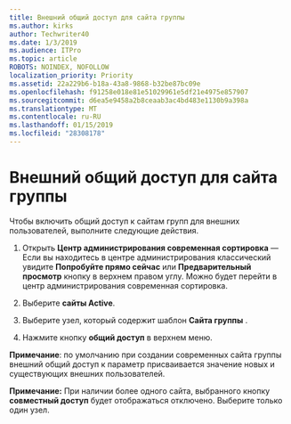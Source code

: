 ```yaml
---
title: Внешний общий доступ для сайта группы
ms.author: kirks
author: Techwriter40
ms.date: 1/3/2019
ms.audience: ITPro
ms.topic: article
ROBOTS: NOINDEX, NOFOLLOW
localization_priority: Priority
ms.assetid: 22a229b6-b18a-43a8-9868-b32be87bc09e
ms.openlocfilehash: f91258e018e81e51029961e5df21e4975e857907
ms.sourcegitcommit: d6ea5e9458a2b8ceaab3ac4bd483e1130b9a398a
ms.translationtype: MT
ms.contentlocale: ru-RU
ms.lasthandoff: 01/15/2019
ms.locfileid: "28308178"
---
```

# <a name="external-sharing-with-a-team-site"></a>Внешний общий доступ для сайта группы

Чтобы включить общий доступ к сайтам групп для внешних пользователей, выполните следующие действия. 
  
1. Открыть **Центр администрирования современная сортировка** — Если вы находитесь в центре администрирования классический увидите **Попробуйте прямо сейчас** или **Предварительный просмотр** кнопку в верхнем правом углу. Можно будет перейти в центр администрирования современная сортировка. 
  
2. Выберите **сайты Active**. 
  
3. Выберите узел, который содержит шаблон **Сайта группы** . 
  
4. Нажмите кнопку **общий доступ** в верхнем меню. 
  
 **Примечание**: по умолчанию при создании современных сайта группы внешний общий доступ к параметр присваивается значение новых и существующих внешних пользователей. 
  
 **Примечание:** При наличии более одного сайта, выбранного кнопку **совместный доступ** будет отображаться отключено. Выберите только один узел. 
  


